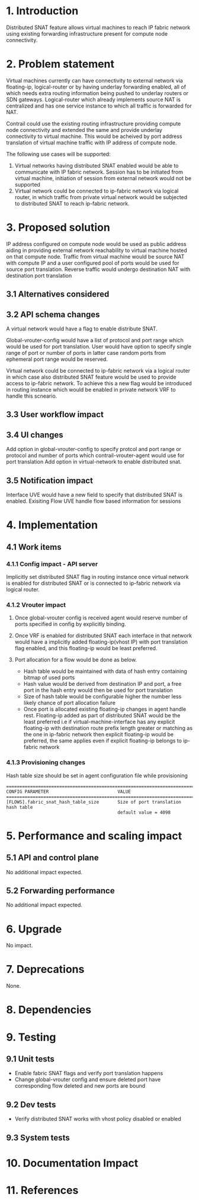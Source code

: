 
# 1. Introduction
Distributed SNAT feature allows virtual machines to reach IP fabric network
using existing forwarding infrastructure present for compute node connectivity.

# 2. Problem statement
Virtual machines currently can have connectivity to external network via
floating-ip, logical-router or by having underlay forwarding enabled, all
of which needs extra routing information being pushed to underlay routers
or SDN gateways. Logical-router which already implements source NAT is
centralized and has one service instance to which all traffic is forwarded
for NAT.

Contrail could use the existing routing infrastructure providing compute node
connectivity and extended the same and provide underlay connectivity to
virtual machine. This would be acheived by port address translation of
virtual machine traffic with IP address of compute node.

The following use cases will be supported:
1. Virtual networks having distributed SNAT enabled would be able to
   communicate with IP fabric network. Session has to be initiated from
   virtual machine, initiation of session from external network would
   not be supported
2. Virtual network could be connected to ip-fabric network via logical router,
   in which traffic from private virtual network would be subjected to
   distributed SNAT to reach ip-fabric network.

# 3. Proposed solution
IP address configured on compute node would be used as public address aiding
in providing external network reachability to virtual machine hosted on that
compute node. Traffic from virtual machine would be source NAT with compute IP
and a user configured pool of ports would be used for source port translation.
Reverse traffic would undergo destination NAT with destination port translation

## 3.1 Alternatives considered

## 3.2 API schema changes
A virtual network would have a flag to enable distribute SNAT.

Global-vrouter-config would have a list of protocol and port range
which would be used for port translation. User would have option to specify
single range of port or number of ports in latter case random ports from
ephemeral port range would be reserved.

Virtual network could be connected to ip-fabric network via a logical router
in which case also distributed SNAT feature would be used to provide access to
ip-fabric network. To achieve this a  new flag would be introduced in
routing instance which would be enabled in private network VRF
to handle this scneario.

## 3.3 User workflow impact

## 3.4 UI changes
Add option in global-vrouter-config to specify protcol and port range or
protocol and number of ports which contrail-vrouter-agent would use for port
translation
Add option in virtual-network to enable distributed snat.

## 3.5 Notification impact
Interface UVE would have a new field to specify that distributed SNAT
is enabled. Exisiting Flow UVE handle flow based information for sessions

# 4. Implementation
## 4.1 Work items
### 4.1.1 Config impact - API server
Implicitly set distributed SNAT flag in routing instance once virtual network
is enabled for distributed SNAT or is connected to ip-fabric network
via logical router.

### 4.1.2 Vrouter impact
1. Once global-vrouter config is received agent would reserve number of ports
   specified in config by explicitly binding.

2. Once VRF is enabled for distributed SNAT each interface in that network would
   have a implicitly added floating-ip(vhost IP) with port translation flag
   enabled, and this floating-ip would be least preferred.

3. Port allocation for a flow would be done as below.
   * Hash table would be maintained with data of hash entry containing
     bitmap of used ports
   * Hash value would be derived from destination IP and port, a free port in
     the hash entry would then be used for port translation
   * Size of hash table would be configurable higher the number
     less likely chance of port allocation failure
   * Once port is allocated existing floating-ip changes in agent handle rest.
     Floating-ip added as part of distributed SNAT would be the least preferred
     i.e if virtual-machine-interface has any explicit floating-ip with
     destination route prefix length greater or matching as the one in
     ip-fabric network then explicit floating-ip would be preferred, the same
     applies even if explicit floating-ip belongs to ip-fabric network

### 4.1.3 Provisioning changes
Hash table size should be set in agent configuration file while provisioning
```
==============================================================================
CONFIG PARAMETER                          VALUE
==============================================================================
[FLOWS].fabric_snat_hash_table_size       Size of port translation hash table
                                          default value = 4098
```

# 5. Performance and scaling impact
## 5.1 API and control plane
No additional impact expected.

## 5.2 Forwarding performance
No additional impact expected.

# 6. Upgrade
No impact.

# 7. Deprecations
None.

# 8. Dependencies

# 9. Testing
## 9.1 Unit tests
* Enable fabric SNAT flags and verify port translation happens
* Change global-vrouter config and ensure deleted port have
  corresponding flow deleted and new ports are bound

## 9.2 Dev tests
* Verify distributed SNAT works with vhost policy disabled or enabled

## 9.3 System tests

# 10. Documentation Impact

# 11. References
